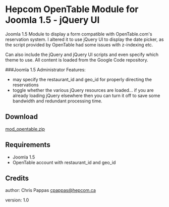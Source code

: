 Hepcom OpenTable Module for Joomla 1.5 - jQuery UI
==================================================

Joomla 1.5 Module to display a form compatible with OpenTable.com's reservation system. I altered it to use jQuery UI to display the date picker,
as the script provided by OpenTable had some issues with z-indexing etc.

Can also include the jQuery and jQuery UI scripts and even specify which theme to use. All content is loaded from the Google Code repository.

###Joomla 1.5 Administrator Features:

* may specify the restaurant_id and geo_id for properly directing the reservations
* toggle whether the various jQuery resources are loaded... if you are already loading jQuery elsewhere then you can turn it off to save some bandwidth and redundant processing time.

Download
---

[mod_opentable.zip](mod_opentable.zip)


Requirements
------------

* Joomla 1.5
* OpenTable account with restaurant_id and geo_id


Credits
-------

author: Chris Pappas cpappas@hepcom.ca

version: 1.0

